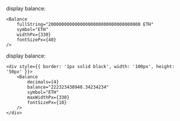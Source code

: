 display balance:

    <Balance
        fullString="20000000000000000000000000000000000 ETH"
        symbol="ETH"
        widthPx={330}
        fontSizePx={40}
    />
    
display balance:

    <div style={{ border: '1px solid black', width: '100px', height: '50px' }}>
        <Balance
            decimals={4}
            balance="222323438948.34234234"
            symbol="ETH"
            maxWidthPx={330}
            fontSizePx={10}
        />
    </div> 